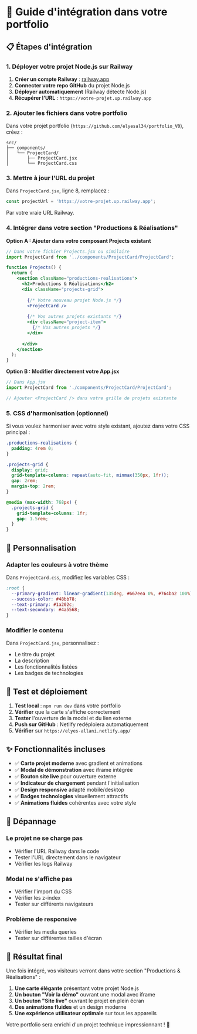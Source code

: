 # 🎯 Guide d'intégration dans votre portfolio

## 📋 Étapes d'intégration

### 1. Déployer votre projet Node.js sur Railway

1. **Créer un compte Railway** : [railway.app](https://railway.app)
2. **Connecter votre repo GitHub** du projet Node.js
3. **Déployer automatiquement** (Railway détecte Node.js)
4. **Récupérer l'URL** : `https://votre-projet.up.railway.app`

### 2. Ajouter les fichiers dans votre portfolio

Dans votre projet portfolio (`https://github.com/elyesal34/portfolio_V0`), créez :

```
src/
├── components/
│   └── ProjectCard/
│       ├── ProjectCard.jsx
│       └── ProjectCard.css
```

### 3. Mettre à jour l'URL du projet

Dans `ProjectCard.jsx`, ligne 8, remplacez :
```jsx
const projectUrl = 'https://votre-projet.up.railway.app';
```
Par votre vraie URL Railway.

### 4. Intégrer dans votre section "Productions & Réalisations"

**Option A : Ajouter dans votre composant Projects existant**

```jsx
// Dans votre fichier Projects.jsx ou similaire
import ProjectCard from '../components/ProjectCard/ProjectCard';

function Projects() {
  return (
    <section className="productions-realisations">
      <h2>Productions & Réalisations</h2>
      <div className="projects-grid">
        
        {/* Votre nouveau projet Node.js */}
        <ProjectCard />
        
        {/* Vos autres projets existants */}
        <div className="project-item">
          {/* Vos autres projets */}
        </div>
        
      </div>
    </section>
  );
}
```

**Option B : Modifier directement votre App.jsx**

```jsx
// Dans App.jsx
import ProjectCard from './components/ProjectCard/ProjectCard';

// Ajouter <ProjectCard /> dans votre grille de projets existante
```

### 5. CSS d'harmonisation (optionnel)

Si vous voulez harmoniser avec votre style existant, ajoutez dans votre CSS principal :

```css
.productions-realisations {
  padding: 4rem 0;
}

.projects-grid {
  display: grid;
  grid-template-columns: repeat(auto-fit, minmax(350px, 1fr));
  gap: 2rem;
  margin-top: 2rem;
}

@media (max-width: 768px) {
  .projects-grid {
    grid-template-columns: 1fr;
    gap: 1.5rem;
  }
}
```

## 🎨 Personnalisation

### Adapter les couleurs à votre thème

Dans `ProjectCard.css`, modifiez les variables CSS :

```css
:root {
  --primary-gradient: linear-gradient(135deg, #667eea 0%, #764ba2 100%);
  --success-color: #48bb78;
  --text-primary: #1a202c;
  --text-secondary: #4a5568;
}
```

### Modifier le contenu

Dans `ProjectCard.jsx`, personnalisez :
- Le titre du projet
- La description
- Les fonctionnalités listées
- Les badges de technologies

## 🚀 Test et déploiement

1. **Test local** : `npm run dev` dans votre portfolio
2. **Vérifier** que la carte s'affiche correctement
3. **Tester** l'ouverture de la modal et du lien externe
4. **Push sur GitHub** : Netlify redéploiera automatiquement
5. **Vérifier** sur `https://elyes-allani.netlify.app/`

## ✨ Fonctionnalités incluses

- ✅ **Carte projet moderne** avec gradient et animations
- ✅ **Modal de démonstration** avec iframe intégrée
- ✅ **Bouton site live** pour ouverture externe
- ✅ **Indicateur de chargement** pendant l'initialisation
- ✅ **Design responsive** adapté mobile/desktop
- ✅ **Badges technologies** visuellement attractifs
- ✅ **Animations fluides** cohérentes avec votre style

## 🔧 Dépannage

### Le projet ne se charge pas
- Vérifier l'URL Railway dans le code
- Tester l'URL directement dans le navigateur
- Vérifier les logs Railway

### Modal ne s'affiche pas
- Vérifier l'import du CSS
- Vérifier les z-index
- Tester sur différents navigateurs

### Problème de responsive
- Vérifier les media queries
- Tester sur différentes tailles d'écran

## 📱 Résultat final

Une fois intégré, vos visiteurs verront dans votre section "Productions & Réalisations" :

1. **Une carte élégante** présentant votre projet Node.js
2. **Un bouton "Voir la démo"** ouvrant une modal avec iframe
3. **Un bouton "Site live"** ouvrant le projet en plein écran
4. **Des animations fluides** et un design moderne
5. **Une expérience utilisateur optimale** sur tous les appareils

Votre portfolio sera enrichi d'un projet technique impressionnant ! 🎉